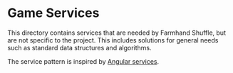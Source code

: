 # Game Services

This directory contains services that are needed by Farmhand Shuffle, but are not specific to the project. This includes solutions for general needs such as standard data structures and algorithms.

The service pattern is inspired by [Angular services](https://angular.io/guide/architecture-services).
